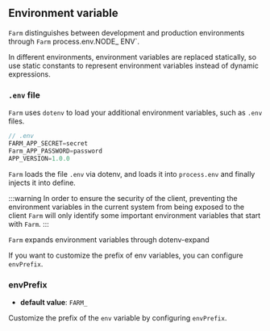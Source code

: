 ## Environment variable

`Farm` distinguishes between development and production environments through `Farm` process.env.NODE\_ ENV`.

In different environments, environment variables are replaced statically, so use static constants to represent environment variables instead of dynamic expressions.

### `.env` file

`Farm` uses `dotenv` to load your additional environment variables, such as `.env` files.

```js
// .env
FARM_APP_SECRET=secret
Farm_APP_PASSWORD=password
APP_VERSION=1.0.0
```

`Farm` loads the file `.env` via dotenv, and loads it into `process.env` and finally injects it into define.

:::warning
In order to ensure the security of the client, preventing the environment variables in the current system from being exposed to the client `Farm` will only identify some important environment variables that start with `Farm`.
:::

`Farm` expands environment variables through dotenv-expand

If you want to customize the prefix of env variables, you can configure `envPrefix`.

### envPrefix

- **default value**: `FARM_`

Customize the prefix of the `env` variable by configuring `envPrefix`.
